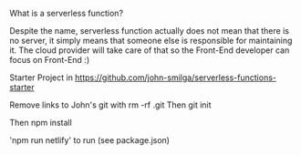 What is a serverless function?

Despite the name, serverless function actually does not mean that there is no server, it simply means that someone else is responsible for maintaining it. The cloud provider will take care of that so the Front-End developer can focus on Front-End :)

Starter Project in
https://github.com/john-smilga/serverless-functions-starter

Remove links to John's git with rm -rf .git
Then git init

Then npm install

'npm run netlify' to run (see package.json)
